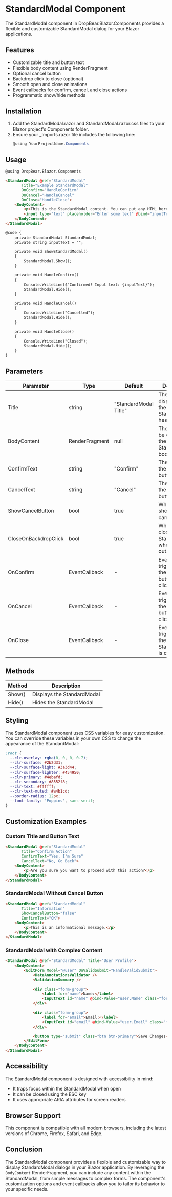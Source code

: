 # StandardModal Component

The StandardModal component in DropBear.Blazor.Components provides a flexible and customizable StandardModal dialog for your Blazor applications.

## Features

- Customizable title and button text
- Flexible body content using RenderFragment
- Optional cancel button
- Backdrop click to close (optional)
- Smooth open and close animations
- Event callbacks for confirm, cancel, and close actions
- Programmatic show/hide methods

## Installation

1. Add the StandardModal.razor and StandardModal.razor.css files to your Blazor project's Components folder.
2. Ensure your _Imports.razor file includes the following line:
   ```csharp
   @using YourProjectName.Components
   ```

## Usage

```html
@using DropBear.Blazor.Components

<StandardModal @ref="StandardModal" 
       Title="Example StandardModal" 
       OnConfirm="HandleConfirm" 
       OnCancel="HandleCancel" 
       OnClose="HandleClose">
    <BodyContent>
        <p>This is the StandardModal content. You can put any HTML here.</p>
        <input type="text" placeholder="Enter some text" @bind="inputText" />
    </BodyContent>
</StandardModal>

@code {
    private StandardModal StandardModal;
    private string inputText = "";

    private void ShowStandardModal()
    {
        StandardModal.Show();
    }

    private void HandleConfirm()
    {
        Console.WriteLine($"Confirmed! Input text: {inputText}");
        StandardModal.Hide();
    }

    private void HandleCancel()
    {
        Console.WriteLine("Cancelled");
        StandardModal.Hide();
    }

    private void HandleClose()
    {
        Console.WriteLine("Closed");
        StandardModal.Hide();
    }
}
```

## Parameters

| Parameter | Type | Default | Description |
|-----------|------|---------|-------------|
| Title | string | "StandardModal Title" | The title displayed in the StandardModal header |
| BodyContent | RenderFragment | null | The content to be displayed in the StandardModal body |
| ConfirmText | string | "Confirm" | The text for the confirm button |
| CancelText | string | "Cancel" | The text for the cancel button |
| ShowCancelButton | bool | true | Whether to show the cancel button |
| CloseOnBackdropClick | bool | true | Whether to close the StandardModal when clicking outside |
| OnConfirm | EventCallback | - | Event triggered when the confirm button is clicked |
| OnCancel | EventCallback | - | Event triggered when the cancel button is clicked |
| OnClose | EventCallback | - | Event triggered when the StandardModal is closed |

## Methods

| Method | Description |
|--------|-------------|
| Show() | Displays the StandardModal |
| Hide() | Hides the StandardModal |

## Styling

The StandardModal component uses CSS variables for easy customization. You can override these variables in your own CSS to change the appearance of the StandardModal:

```css
:root {
  --clr-overlay: rgba(0, 0, 0, 0.7);
  --clr-surface: #2b2d31;
  --clr-surface-light: #3a3d44;
  --clr-surface-lighter: #454950;
  --clr-primary: #4ebafd;
  --clr-secondary: #8552f8;
  --clr-text: #ffffff;
  --clr-text-muted: #a4b1cd;
  --border-radius: 12px;
  --font-family: 'Poppins', sans-serif;
}
```

## Customization Examples

### Custom Title and Button Text

```html
<StandardModal @ref="StandardModal" 
       Title="Confirm Action" 
       ConfirmText="Yes, I'm Sure"
       CancelText="No, Go Back">
    <BodyContent>
        <p>Are you sure you want to proceed with this action?</p>
    </BodyContent>
</StandardModal>
```

### StandardModal Without Cancel Button

```html
<StandardModal @ref="StandardModal" 
       Title="Information" 
       ShowCancelButton="false"
       ConfirmText="OK">
    <BodyContent>
        <p>This is an informational message.</p>
    </BodyContent>
</StandardModal>
```

### StandardModal with Complex Content

```html
<StandardModal @ref="StandardModal" Title="User Profile">
    <BodyContent>
        <EditForm Model="@user" OnValidSubmit="HandleValidSubmit">
            <DataAnnotationsValidator />
            <ValidationSummary />

            <div class="form-group">
                <label for="name">Name:</label>
                <InputText id="name" @bind-Value="user.Name" class="form-control" />
            </div>

            <div class="form-group">
                <label for="email">Email:</label>
                <InputText id="email" @bind-Value="user.Email" class="form-control" />
            </div>

            <button type="submit" class="btn btn-primary">Save Changes</button>
        </EditForm>
    </BodyContent>
</StandardModal>
```

## Accessibility

The StandardModal component is designed with accessibility in mind:

- It traps focus within the StandardModal when open
- It can be closed using the ESC key
- It uses appropriate ARIA attributes for screen readers

## Browser Support

This component is compatible with all modern browsers, including the latest versions of Chrome, Firefox, Safari, and Edge.

## Conclusion

The StandardModal component provides a flexible and customizable way to display StandardModal dialogs in your Blazor application. By leveraging the `BodyContent` RenderFragment, you can include any content within the StandardModal, from simple messages to complex forms. The component's customization options and event callbacks allow you to tailor its behavior to your specific needs.
